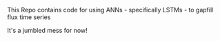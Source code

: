 This Repo contains code for using ANNs - specifically LSTMs - to gapfill flux time series

It's a jumbled mess for now!
